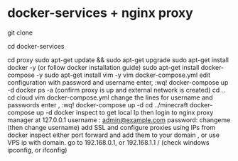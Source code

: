 # docker-services + nginx proxy


git clone <repo>

cd docker-services

cd proxy
sudo apt-get update && sudo apt-get upgrade
sudo apt-get install docker -y (or follow docker installation guide)
sudo apt-get install docker-compose -y
sudo apt-get install vim -y
vim docker-compose.yml
edit configuration with password and username
enter, :wq!
docker-compose up -d
docker ps -a
(confirm proxy is up and external network is created)
cd ..
cd cloud
vim docker-compose.yml
change the lines for username and passwords
enter , :wq!
docker-compose up -d
cd ../minecraft
docker-compose up -d
docker inspect <container id> to get local Ip
then login to nginx proxy manager at 127.0.0.1
username : admin@example.com
password: changeme
(then change username)
add SSL and configure proxies using IPs from docker inspect 
either port forward and add them to your domain , or use VPS ip with domain. go to 192.168.0.1, or 192.168.1.1 / (check windows ipconfig, or ifconfig)
